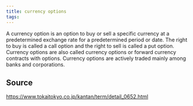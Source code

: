 ```yaml
---
title: currency options
tags: 
---
```


A currency option is an option to buy or sell a specific currency at a predetermined exchange rate for a predetermined period or date. The right to buy is called a call option and the right to sell is called a put option. Currency options are also called currency options or forward currency contracts with options. Currency options are actively traded mainly among banks and corporations.

## Source
https://www.tokaitokyo.co.jp/kantan/term/detail_0652.html